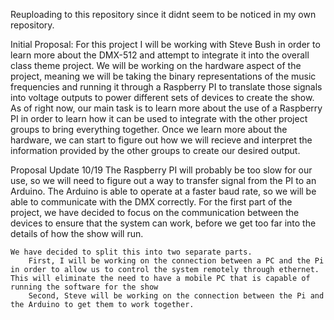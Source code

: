 Reuploading to this repository since it didnt seem to be noticed in my own repository.

Initial Proposal:
For this project I will be working with Steve Bush in order to learn more about the DMX-512 and attempt to integrate it into the overall class theme project.
 We will be working on the hardware aspect of the project, meaning we will be taking the binary representations of the music frequencies and running it through a Raspberry PI to translate those signals into voltage outputs to power different sets of devices to create the show.
 As of right now, our main task is to learn more about the use of a Raspberry PI in order to learn how it can be used to integrate with the other project groups to bring everything together.
 Once we learn more about the hardware, we can start to figure out how we will recieve and interpret the information provided by the other groups to create our desired output.

Proposal Update 10/19
The Raspberry PI will probably be too slow for our use, so we will need to figure out a way to transfer signal from the PI to an Arduino. The Arduino is able to operate at a faster baud rate, so we will be able to communicate with the DMX correctly. 
For the first part of the project, we have decided to focus on the communication between the devices to ensure that the system can work, before we get too far into the details of how the show will run.

    We have decided to split this into two separate parts.
        First, I will be working on the connection between a PC and the Pi in order to allow us to control the system remotely through ethernet. This will eliminate the need to have a mobile PC that is capable of running the software for the show
        Second, Steve will be working on the connection between the Pi and the Arduino to get them to work together.

